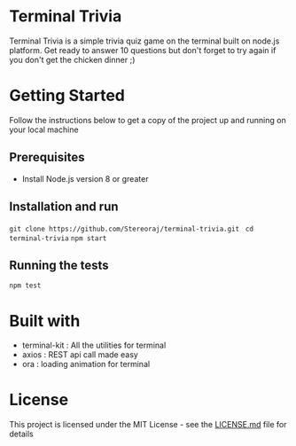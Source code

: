 # Terminal Trivia 

Terminal Trivia is a simple trivia quiz game on the terminal built on node.js platform. Get ready to answer 10 questions but don't forget to try again if you don't get the chicken dinner ;) 

# Getting Started

Follow the instructions below to get a copy of the project up and running on your local machine

## Prerequisites

 * Install Node.js version 8 or greater

## Installation and run
 
 ``` git clone https://github.com/Stereoraj/terminal-trivia.git ```
 ``` cd terminal-trivia```
 ``` npm start ```

## Running the tests

 ``` npm test ```

# Built with

 * terminal-kit : All the utilities for terminal
 * axios : REST api call made easy
 * ora : loading animation for terminal

# License

This project is licensed under the MIT License - see the [LICENSE.md](LICENSE.md) file for details


 